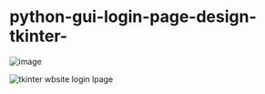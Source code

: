 # python-gui-login-page-design-tkinter-


![image](https://user-images.githubusercontent.com/85963109/123243672-104d8280-d505-11eb-8cea-28913f3bc755.png)

![tkinter wbsite login lpage](https://user-images.githubusercontent.com/85963109/123243795-2b1ff700-d505-11eb-9fbd-61af898b01af.PNG)
